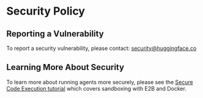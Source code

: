 # Security Policy

## Reporting a Vulnerability

To report a security vulnerability, please contact: security@huggingface.co

## Learning More About Security

To learn more about running agents more securely, please see the [Secure Code Execution tutorial](docs/source/en/tutorials/secure_code_execution.mdx) which covers sandboxing with E2B and Docker.
